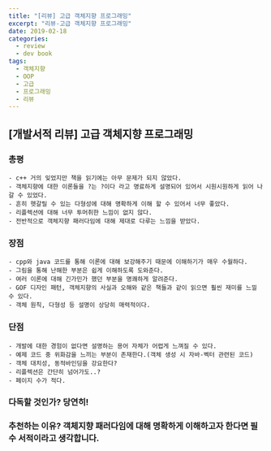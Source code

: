 ```yaml
---
title: "[리뷰] 고급 객체지향 프로그래밍"
excerpt: "리뷰-고급 객체지향 프로그래밍"
date: 2019-02-18
categories:
  - review
  - dev book
tags:
  - 객체지향
  - OOP
  - 고급
  - 프로그래밍
  - 리뷰
---
```

## [개발서적 리뷰] 고급 객체지향 프로그래밍

### 총평
    - c++ 거의 잊었지만 책을 읽기에는 아무 문제가 되지 않았다.
    - 객체지향에 대한 이론들을 ?는 ?이다 라고 명료하게 설명되어 있어서 시원시원하게 읽어 나갈 수 있었다.
    - 흔히 헷갈릴 수 있는 다형성에 대해 명확하게 이해 할 수 있어서 너무 좋았다.
    - 리플렉션에 대해 너무 투머취한 느낌이 없지 않다.
    - 전반적으로 객체지향 패러다임에 대해 제대로 다루는 느낌을 받았다.


### 장점
    - cpp와 java 코드를 통해 이론에 대해 보강해주기 때문에 이해하기가 매우 수월하다.
    - 그림을 통해 난해한 부분은 쉽게 이해하도록 도와준다.
    - 여러 이론에 대해 긴가민가 했던 부분을 명쾌하게 알려준다.
    - GOF 디자인 패턴, 객체지향의 사실과 오해와 같은 책들과 같이 읽으면 훨씬 재미를 느낄 수 있다.
    - 객체 원칙, 다형성 등 설명이 상당히 매력적이다.


### 단점
    - 개발에 대한 경험이 없다면 설명하는 용어 자체가 어렵게 느껴질 수 있다.
    - 예제 코드 중 위화감을 느끼는 부분이 존재한다.(객체 생성 시 자바-벡터 관련된 코드)
    - 객체 대치성, 동적바인딩을 강요한다?
    - 리플렉션은 간단히 넘어가도..?
    - 페이지 수가 적다.


### 다독할 것인가? 당연히!

### 추천하는 이유? 객체지향 패러다임에 대해 명확하게 이해하고자 한다면 필수 서적이라고 생각합니다.
